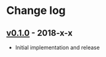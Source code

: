 # Change log

## [v0.1.0] - 2018-x-x

* Initial implementation and release

[v0.1.0]: https://github.com/piotrmurach/tty-box/compare/v0.1.0
